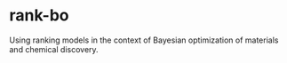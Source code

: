 # rank-bo
Using ranking models in the context of Bayesian optimization of materials and chemical discovery.
